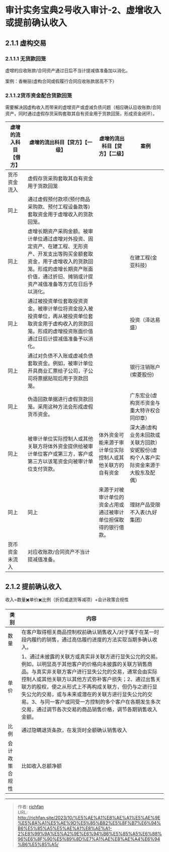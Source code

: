 # 审计实务宝典2号收入审计-2、虚增收入或提前确认收入

## 2.1.1 虚构交易
### 2.1.1.1 无货款回笼
虚增的应收账款/合同资产通过日后不当计提减值准备加以消化。

案例：香榭丽(虚构合同或假履行合同应收账款居高不下）

### 2.1.1.2货币资金配合货款回笼
需要解决因虚构收入而带来的虚增资产或虚减负债问题（相应确认应收账款/合同资产，同时通过虚假存货采购套取其自有资金用于货款回笼，形成资金闭环）。

| 虚增的流入科目【借方】 | 虚增的流出科目【贷方】【一级】                                                                                             | 虚增的流出科目【贷方】【二级】                  | 案例                                          |
|-------------|-------------------------------------------------------------------------------------------------------------|----------------------------------|---------------------------------------------|
| 货币资金流入      | 虚假存货采购套取其自有资金用于货款回笼                                                                                         |                                  |                                             |
| 同上          | 通过虚假预付款项(预付商品采购款、预付工程设备款等)套取资金用于虚增收入的货款回笼。                                                                  |                                  |                                             |
| 同上          | 虚增长期资产采购金额。被审计单位通过虚增对外投资、固定资产、在建工程、无形资产、开发支出等购买金额套取资金，用于虚增收入的货款回笼。形成的虚增长期资产账面价值，通过折旧、摊销或计提资产减值准备等方式在日后予以消化。 |                                  | 在建工程(金亚科技)                                  |
| 同上          | 通过被投资单位套取投资资金。被审计单位将资金投入被投资单位，再从被投资单位套取资金用于虚构收入的货款回笼。形成的虚增投资账面价值通过日后计提减值准备予以消化。                             |                                  | 投资（泽达易盛）                                    |
| 同上          | 通过对负债不入账或虚减负债套取资金。例如，被审计单位开具商业汇票给子公司，子公司将票据贴现后用于货款回笼。                                                       |                                  | 银行注销账户(索菱股份)                                |
| 同上          | 伪造回款单据进行虚假货款回笼。采用这种方法会形成虚假货币资金。                                                                             |                                  | 广东宏业(虚构货币资金与重大特许权合同印章）                      |
| 同上          | 被审计单位实际控制人或其他关联方将体外资金提供给被审计单位客户或第三方，客户或第三方以该笔资金向被审计单位支付货款。                                                  | 体外资金可能来源于审计单位实际控制人或其他关联方的自有资金    | 深大通(虚构业务未回款或关联方回款）安妮股份(虚构个人客户实际资金来源于大股东及配偶） |
| 同上          | 同上                                                                                                          | 来源于对被审计单位的资金占用或通过被审计单位担保取得的银行借款。 | 理财产品受限不入表(九好集团）                             |
| 货币资金未流入     | 对应收账款/合同资产不当计提减值准备。                                                                                         |                                  |                                             |



## 2.1.2 提前确认收入
收入=数量✖️单价✖️比例（折扣或退货等减项）+会计政策合规性

| 类别      | 内容                                                                                                                                                                                                                           |
|---------|------------------------------------------------------------------------------------------------------------------------------------------------------------------------------------------------------------------------------|
| 数量      | 在客户取得相关商品控制权前确认销售收入/对于属于在某一时段内履约的销售，通过高估履约进度的方法实现当期多确认收入。                                                                                                                                                                    |
| 单价      | 1、通过未披露的关联方或真实非关联方进行显失公允的交易。例如，以明显高于其他客户的价格向未披露的关联方销售商品。与真实非关联方客户进行显失公允的交易，通常会由实际控制人或其他关联方以其他方式弥补客户损失；2、通过出售关联方的股权，使之从形式上不再构成关联方，但仍与之进行显失公允的交易，或与未来或潜在的关联方进行显失公允的交易。3、与同一客户或同受一方控制的多个客户在各期发生多次交易，通过调节各次交易的商品销售价格，调节各期销售收入金额。 |
| 比例      | 通过隐瞒退货条款，在发货时全额确认销售收入                                                                                                                                                                                                        |
| 会计政策合规性 | 比如收入总额净额                                                                                                                                                                                                                     |


---

> 作者: [richfan](https://richfan.site/)  
> URL: http://richfan.site/2023/10/%E5%AE%A1%E8%AE%A1%E5%AE%9E%E5%8A%A1%E5%AE%9D%E5%85%B82%E5%8F%B7%E6%94%B6%E5%85%A5%E5%AE%A1%E8%AE%A1-2%E8%99%9A%E5%A2%9E%E6%94%B6%E5%85%A5%E6%88%96%E6%8F%90%E5%89%8D%E7%A1%AE%E8%AE%A4%E6%94%B6%E5%85%A5/  

